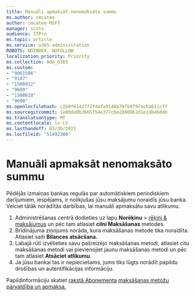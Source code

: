 ```yaml
---
title: Manuāli apmaksāt nenomaksāto summu
ms.author: cmcatee
author: cmcatee-MSFT
manager: scotv
audience: ITPro
ms.topic: article
ms.service: o365-administration
ROBOTS: NOINDEX, NOFOLLOW
localization_priority: Priority
ms.collection: Adm_O365
ms.custom:
- "9001506"
- "9147"
- "1500012"
- "9689"
- "1500018"
- "9690"
ms.openlocfilehash: c2b9f6142772f4afa9146b79fb9797acba611cff
ms.sourcegitcommit: 1e00da0b3665f54e377cbe28809b2d1e1db4bd4b
ms.translationtype: MT
ms.contentlocale: lv-LV
ms.lasthandoff: 03/30/2021
ms.locfileid: "51492306"
---
```

# <a name="manually-pay-an-outstanding-balance"></a>Manuāli apmaksāt nenomaksāto summu

Pēdējās izmaiņas bankas regulās par automātiskiem periodiskiem darījumiem, iespējams, ir nolikjušas jūsu maksājumu noraidīs jūsu banka. Veiciet tālāk norādītās darbības, lai manuāli apmaksātu savu atlikumu.

1. Administrēšanas centrā dodieties uz lapu **Norēķinu**  >  [rēķini & maksājumus](https://go.microsoft.com/fwlink/p/?linkid=2018806) un pēc tam atlasiet **cilni Maksāšanas** metodes.
2. Brīdinājuma ziņojums norāda, kura maksāšanas metode tika noraidīta. Atlasiet saiti **Bilances atsācšana.**
3. Labajā rūtī izvēlieties savu pašreizējo maksāšanas metodi, atlasiet citu maksāšanas metodi vai pievienojiet jaunu maksāšanas metodi un pēc tam atlasiet **Atsāciet atlikumu**.
4. Ja jūsu bankai tas ir nepieciešams, jums tiks lūgts norādīt papildu drošības un autentifikācijas informāciju.

Papildinformāciju skatiet [rakstā Abonementa](https://docs.microsoft.com/microsoft-365/commerce/billing-and-payments/manage-payment-methods) [maksāšanas metožu pārvaldība un apmaksa.](https://docs.microsoft.com/microsoft-365/commerce/billing-and-payments/pay-for-your-subscription)
